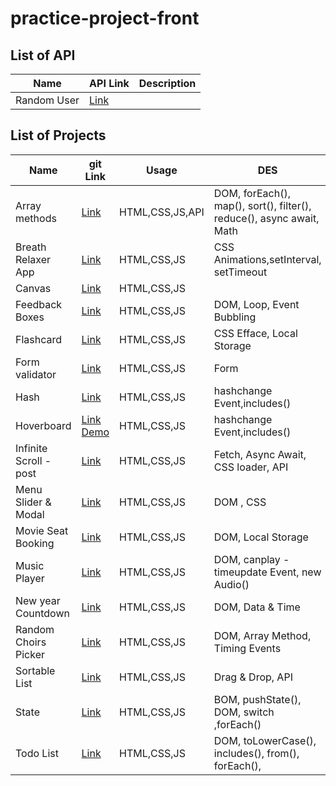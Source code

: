 # practice-project-front

## List of API

| Name        | API Link                      | Description |
| ----------- | ----------------------------- | ----------- |
| Random User | [Link](https://randomuser.me) |             |

## List of Projects

| Name                   | git Link                                                                                                       | Usage           | DES                                                                  |
| ---------------------- | -------------------------------------------------------------------------------------------------------------- | --------------- | -------------------------------------------------------------------- |
| Array methods          | [Link](https://github.com/sajjad-10/practice-project-front/tree/main/Array%20methods)                          | HTML,CSS,JS,API | DOM, forEach(), map(), sort(), filter(), reduce(), async await, Math |
| Breath Relaxer App     | [Link](https://github.com/sajjad-10/practice-project-front/tree/main/Breath%20Relaxer%20App)                   | HTML,CSS,JS     | CSS Animations,setInterval, setTimeout                               |
| Canvas                 | [Link](https://github.com/sajjad-10/practice-project-front/tree/main/Canvas)                                   | HTML,CSS,JS     |                                                                      |
| Feedback Boxes         | [Link](https://github.com/sajjad-10/practice-project-front/tree/main/Random%20Choirs%20Picker)                 | HTML,CSS,JS     | DOM, Loop, Event Bubbling                                            |
| Flashcard              | [Link](<https://github.com/sajjad-10/practice-project-front/tree/main/Flashcard%20(memory)>)                   | HTML,CSS,JS     | CSS Efface, Local Storage                                            |
| Form validator         | [Link](https://github.com/sajjad-10/practice-project-front/tree/main/Form%20Validator)                         | HTML,CSS,JS     | Form                                                                 |
| Hash                   | [Link](https://github.com/sajjad-10/practice-project-front/tree/main/Hash)                                     | HTML,CSS,JS     | hashchange Event,includes()                                          |
| Hoverboard             | [Link](https://github.com/sajjad-10/practice-project-front/) [Demo](https://codepen.io/sajjad-10/pen/oNPjXRr)  | HTML,CSS,JS     | hashchange Event,includes()                                          |
| Infinite Scroll - post | [Link](https://github.com/sajjad-10/practice-project-front/tree/main/Infinite%20Scroll%20-%20post%20-%20fetch) | HTML,CSS,JS     | Fetch, Async Await, CSS loader, API                                  |
| Menu Slider & Modal    | [Link](https://github.com/sajjad-10/practice-project-front/tree/main/Menu%20Slider%20%26%20Modal)              | HTML,CSS,JS     | DOM , CSS                                                            |
| Movie Seat Booking     | [Link](https://github.com/sajjad-10/practice-project-front/tree/main/Movie%Seat%Booking)                       | HTML,CSS,JS     | DOM, Local Storage                                                   |
| Music Player           | [Link](https://github.com/sajjad-10/practice-project-front/tree/main/Music%20player)                           | HTML,CSS,JS     | DOM, canplay - timeupdate Event, new Audio()                         |
| New year Countdown     | [Link](https://github.com/sajjad-10/practice-project-front/tree/main/New%20year%20Countdown)                   | HTML,CSS,JS     | DOM, Data & Time                                                     |
| Random Choirs Picker   | [Link](https://github.com/sajjad-10/practice-project-front/tree/main/Random%20Choirs%20Picker)                 | HTML,CSS,JS     | DOM, Array Method, Timing Events                                     |
| Sortable List          | [Link](https://github.com/sajjad-10/practice-project-front/tree/main/Sortable%20List)                          | HTML,CSS,JS     | Drag & Drop, API                                                     |
| State                  | [Link](https://github.com/sajjad-10/practice-project-front/tree/main/State)                                    | HTML,CSS,JS     | BOM, pushState(), DOM, switch ,forEach()                             |
| Todo List              | [Link](https://github.com/sajjad-10/practice-project-front/tree/main/Todo%20List)                              | HTML,CSS,JS     | DOM, toLowerCase(), includes(), from(), forEach(),                   |
